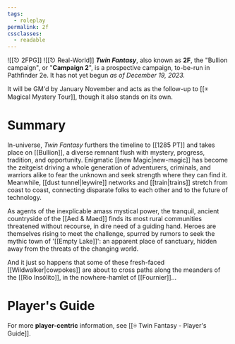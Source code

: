 ```yaml
---
tags:
  - roleplay
permalink: 2f
cssclasses:
  - readable
---
```

![[⎋ 2FPG]]
![[⎋ Real-World]]
***Twin Fantasy***, also known as **2F**, the "Bullion campaign", or "**Campaign 2**", is a prospective campaign, to-be-run in Pathfinder 2e. It has not yet begun *as of December 19, 2023.*

It will be GM'd by January November and acts as the follow-up to [[⍟ Magical Mystery Tour]], though it also stands on its own.

# Summary
In-universe, *Twin Fantasy* furthers the timeline to [[1285 PT]] and takes place on [[Bullion]], a diverse remnant flush with mystery, progress, tradition, and opportunity. Enigmatic [[new Magic|new-magic]] has become the zeitgeist driving a whole generation of adventurers, criminals, and warriors alike to fear the unknown and seek strength where they can find it. Meanwhile, [[dust tunnel|leywire]] networks and [[train|trains]] stretch from coast to coast, connecting disparate folks to each other and to the future of technology.

As agents of the inexplicable amass mystical power, the tranquil, ancient countryside of the [[Aed & Maed]] finds its most rural communities threatened without recourse, in dire need of a guiding hand. Heroes are themselves rising to meet the challenge, spurred by rumors to seek the mythic town of '[[Empty Lake]]': an apparent place of sanctuary, hidden away from the threats of the changing world.

And it just so happens that some of these fresh-faced [[Wildwalker|cowpokes]] are about to cross paths along the meanders of the [[Rio Insólito]], in the nowhere-hamlet of [[Fournier]]...

# Player's Guide
For more **player-centric** information, see [[⍟ Twin Fantasy - Player's Guide]].